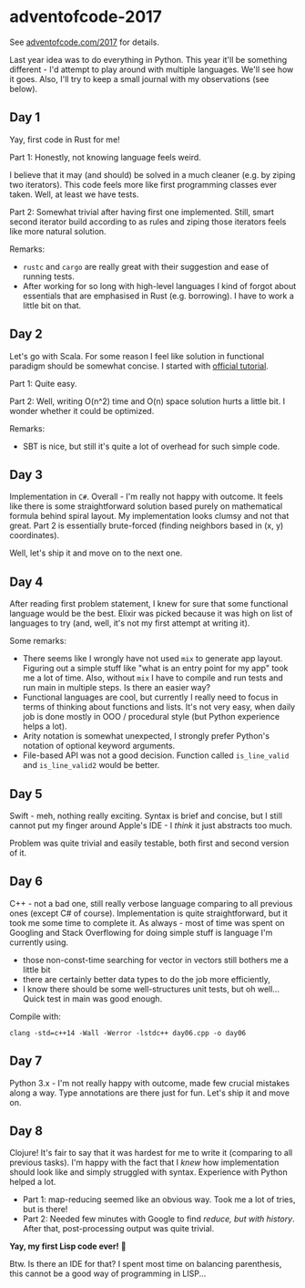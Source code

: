 # adventofcode-2017
See [adventofcode.com/2017](http://adventofcode.com/2017) for details.

Last year idea was to do everything in Python.
This year it'll be something different - I'd attempt to play around with multiple languages.
We'll see how it goes. Also, I'll try to keep a small journal with my observations (see below).

## Day 1
Yay, first code in Rust for me!

Part 1:
Honestly, not knowing language feels weird.

I believe that it may (and should) be solved in a much cleaner (e.g. by ziping two iterators). This code feels more like first programming classes ever taken. Well, at least we have tests.

Part 2:
Somewhat trivial after having first one implemented. Still, smart second iterator build according to as rules and ziping those iterators feels like more natural solution.

Remarks:
- `rustc` and `cargo` are really great with their suggestion and ease of running tests.
- After working for so long with high-level languages I kind of forgot about essentials that are emphasised in Rust (e.g. borrowing). I have to work a little bit on that.


## Day 2
Let's go with Scala. For some reason I feel like solution in functional paradigm should be somewhat concise. I started with [official tutorial](https://www.scala-lang.org/documentation/getting-started-sbt-track/getting-started-with-scala-and-sbt-on-the-command-line.html).

Part 1: Quite easy.

Part 2: Well, writing O(n^2) time and O(n) space solution hurts a little bit. I wonder whether it could be optimized.

Remarks:
- SBT is nice, but still it's quite a lot of overhead for such simple code.

## Day 3
Implementation in `C#`. Overall - I'm really not happy with outcome. It feels like there is some straightforward solution based purely on mathematical formula behind spiral layout. My implementation looks clumsy and not that great. Part 2 is essentially brute-forced (finding neighbors based in (x, y) coordinates).

Well, let's ship it and move on to the next one.

## Day 4
After reading first problem statement, I knew for sure that some functional language would be the best. Elixir was picked because it was high on list of languages to try (and, well, it's not my first attempt at writing it).

Some remarks:
- There seems like I wrongly have not used `mix` to generate app layout. Figuring out a simple stuff like "what is an entry point for my app" took me a lot of time. Also, without `mix` I have to compile and run tests and run main in multiple steps. Is there an easier way?
- Functional languages are cool, but currently I really need to focus in terms of thinking about functions and lists. It's not very easy, when daily job is done mostly in OOO / procedural style (but Python experience helps a lot).
- Arity notation is somewhat unexpected, I strongly prefer Python's notation of optional keyword arguments.
- File-based API was not a good decision. Function called `is_line_valid` and `is_line_valid2` would be better.

## Day 5
Swift - meh, nothing really exciting. Syntax is brief and concise, but I still cannot put my finger around Apple's IDE - I _think_ it just abstracts too much.

Problem was quite trivial and easily testable, both first and second version of it.

## Day 6
C++ - not a bad one, still really verbose language comparing to all previous ones (except C# of course). Implementation is quite straightforward, but it took me some time to complete it. As always - most of time was spent on Googling and Stack Overflowing for doing simple stuff is language I'm currently using.

- those non-const-time searching for vector in vectors still bothers me a little bit
- there are certainly better data types to do the job more efficiently,
- I know there should be some well-structures unit tests, but oh well... Quick test in main was good enough.

Compile with:
```
clang -std=c++14 -Wall -Werror -lstdc++ day06.cpp -o day06
```

## Day 7
Python 3.x - I'm not really happy with outcome, made few crucial mistakes along a way. Type annotations are there just for fun. Let's ship it and move on.


## Day 8
Clojure! It's fair to say that it was hardest for me to write it (comparing to all previous tasks). I'm happy with the fact that I _knew_ how implementation should look like and simply struggled with syntax. Experience with Python helped a lot.

- Part 1: map-reducing seemed like an obvious way. Took me a lot of tries, but is there!
- Part 2: Needed few minutes with Google to find _reduce, but with history_. After that, post-processing output was quite trivial.

**Yay, my first Lisp code ever!** 🎉

Btw. Is there an  IDE for that? I spent most time on balancing parenthesis, this cannot be a good way of programming in LISP...
